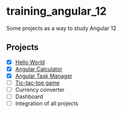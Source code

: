 # training_angular_12
Some projects as a way to study Angular 12

## Projects
- [x] [Hello World](https://github.com/ivanclay/training_angular_12/tree/main/ola-mundo)
- [x] [Angular Calculator](https://github.com/ivanclay/training_angular_12/tree/main/calculator)
- [x] [Angular Task Manager](https://github.com/ivanclay/training_angular_12/tree/main/todo-angular)
- [ ] [Tic-tac-toe game](https://github.com/ivanclay/training_angular_12/tree/main/tic-tac-toe)
- [ ] Currency converter
- [ ] Dashboard
- [ ] Integration of all projects